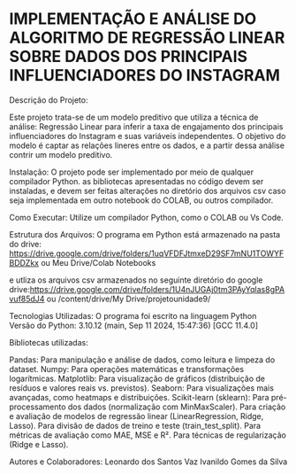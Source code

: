 # IMPLEMENTAÇÃO E ANÁLISE DO ALGORITMO DE REGRESSÃO LINEAR SOBRE DADOS DOS PRINCIPAIS INFLUENCIADORES DO INSTAGRAM

Descrição do Projeto: 

Este projeto trata-se de um modelo preditivo que utiliza a técnica de análise: Regressão Linear para inferir a taxa de engajamento dos principais influenciadores do Instagram e suas variáveis independentes. O objetivo  do modelo é captar as relações lineres entre os dados,  e a partir dessa análise contrir um modelo preditivo.

Instalação: O projeto pode ser implementado por meio  de qualquer compilador Python. as bibliotecas apresentadas no código devem ser instaladas,  e devem ser feitas alterações
no diretório dos arquivos csv caso seja implementada em outro notebook do COLAB, ou outros compilador.

Como Executar: Utilize um compilador Python, como o COLAB ou  Vs Code.

Estrutura dos Arquivos: O programa em Python está armazenado na pasta do drive: https://drive.google.com/drive/folders/1uqVFDFJtmxeD29SF7mNU1TOWYFBDDZkx ou Meu Drive/Colab Notebooks

e utliza os arquivos csv armazenados no seguinte diretório do google drive:https://drive.google.com/drive/folders/1U4nJUGAj0tm3PAyYqlas8gPAvuf85dJ4 ou /content/drive/My Drive/projetounidade9/

Tecnologias Utilizadas: O programa foi  escrito na linguagem Python  
Versão do Python: 3.10.12 (main, Sep 11 2024, 15:47:36) [GCC 11.4.0]

Bibliotecas utilizadas:

Pandas: Para manipulação e análise de dados, como leitura e limpeza do dataset.
Numpy: Para operações matemáticas e transformações logarítmicas.
Matplotlib: Para visualização de gráficos (distribuição de resíduos e valores reais vs. previstos).
Seaborn: Para visualizações mais avançadas, como heatmaps e distribuições.
Scikit-learn (sklearn):
Para pré-processamento dos dados (normalização com MinMaxScaler).
Para criação e avaliação de modelos de regressão linear (LinearRegression, Ridge, Lasso).
Para divisão de dados de treino e teste (train_test_split).
Para métricas de avaliação como MAE, MSE e R².
Para técnicas de regularização (Ridge e Lasso).

Autores e Colaboradores: 
Leonardo dos Santos Vaz
Ivanildo Gomes da Silva

